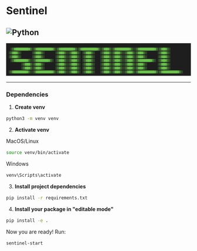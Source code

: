 # Sentinel
![Python](https://img.shields.io/badge/Python-3776AB?style=flat&logo=python&logoColor=white)
---

![logo](./assets/logo.jpeg)

---

### Dependencies

1. **Create venv**
```zsh
python3 -m venv venv
```

2. **Activate venv**

MacOS/Linux
```zsh
source venv/bin/activate
```
Windows
```zsh
venv\Scripts\activate
```

3. **Install project dependencies**
```zsh
pip install -r requirements.txt
```

4. **Install your package in "editable mode"**
```zsh
pip install -e .
```


Now you are ready! Run:
```
sentinel-start
```